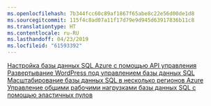 ```yaml
---
ms.openlocfilehash: 7b344fcc60c89af1867f65abe8c22e56d00de1d8
ms.sourcegitcommit: 115f4c8ad07a11f17d79e9d945d63917836b11c8
ms.translationtype: HT
ms.contentlocale: ru-RU
ms.lasthandoff: 04/23/2019
ms.locfileid: "61593392"
---
```

[Настройка базы данных SQL Azure с помощью API управления][1]   
[Развертывание WordPress под управлением базы данных SQL][4]   
[Масштабирование базы данных SQL в несколько регионов Azure][2]   
[Управление общими рабочими нагрузками базы данных SQL с помощью эластичных пулов][3]

[1]: https://github.com/Azure-Samples/sql-database-java-manage-db
[2]: https://github.com/Azure-Samples/sql-database-java-manage-sql-databases-across-regions
[3]: ../java-sdk-manage-sql-elastic-pools.md
[4]: https://github.com/Azure-Samples/app-service-java-manage-data-connections-for-web-apps